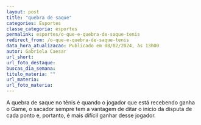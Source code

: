```yaml
---
layout: post
title: "quebra de saque"
categories: Esportes
classe_categoria: esportes
permalink: esportes/o-que-e-quebra-de-saque-tenis
redirect_from: /o-que-e-quebra-de-saque-tenis
data_hora_atualizacao: Publicado em 08/02/2024, às 13h00
autor: Gabriela Caesar
url_short: 
url_foto_destaque: 
buscas_dia_semana: 
titulo_materia: ""
url_materia: 
url_foto_materia: 
---
```

A quebra de saque no tênis é quando o jogador que está recebendo ganha o Game, o sacador sempre tem a vantagem de ditar o início da disputa de cada ponto e, portanto, é mais difícil ganhar desse jogador.

